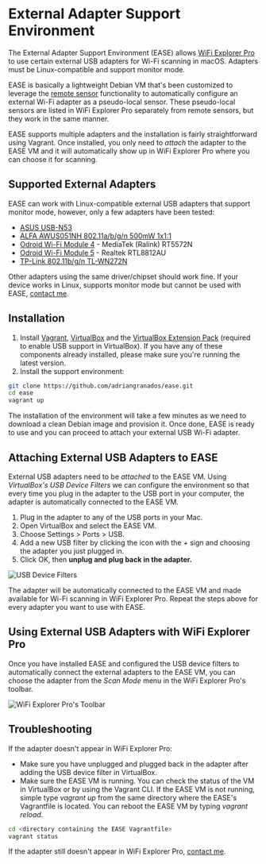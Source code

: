 # External Adapter Support Environment

The External Adapter Support Environment (EASE) allows [WiFi Explorer Pro](https://www.adriangranados.com/apps/wifi-explorer) to use certain external USB adapters for Wi-Fi scanning in macOS. Adapters must be Linux-compatible and support monitor mode.

EASE is basically a lightweight Debian VM that's been customized to leverage the [remote sensor](https://github.com/adriangranados/wifiexplorer-sensor) functionality to automatically configure an external Wi-Fi adapter as a pseudo-local sensor. These pseudo-local sensors are listed in WiFi Explorer Pro separately from remote sensors, but they work in the same manner. 

EASE supports multiple adapters and the installation is fairly straightforward using Vagrant. Once installed, you only need to _attach_ the adapter to the EASE VM and it will automatically show up in WiFi Explorer Pro where you can choose it for scanning.

## Supported External Adapters

EASE can work with Linux-compatible external USB adapters that support monitor mode, however, only a few adapters have been tested:

* [ASUS USB-N53](https://www.amazon.com/Asus-Wireless-N-Graphical-Interface-USB-N53/dp/B005SAKW9G/ref=sr_1_1?ie=UTF8&qid=1515551234&sr=8-1&keywords=asus+usb+n53)
* [ALFA AWUS051NH 802.11a/b/g/n 500mW 1x1:1](https://www.amazon.com/Alfa-AWUS051NH-Wireless-Network-9dBi/dp/B003YH1X48/ref=sr_1_1?ie=UTF8&qid=1515526895&sr=8-1&keywords=AWUS051NH)
* [Odroid Wi-Fi Module 4](https://ameridroid.com/products/wifi-module-4) - MediaTek (Ralink) RT5572N
* [Odroid Wi-Fi Module 5](https://ameridroid.com/products/wifi-module-5) - Realtek RTL8812AU
* [TP-Link 802.11b/g/n TL-WN272N](https://www.amazon.com/TP-Link-Wireless-Adapter-150Mbps-TL-WN727N/dp/B001WU2N1G/ref=sr_1_1?ie=UTF8&qid=1515706464&sr=8-1&keywords=tp-link+tl-wn727n)

Other adapters using the same driver/chipset should work fine. If your device works in Linux, supports monitor mode but cannot be used with EASE, [contact me](mailto:support@adriangranados.com).

## Installation

1. Install [Vagrant](https://www.vagrantup.com/downloads.html), [VirtualBox](https://www.virtualbox.org/wiki/Downloads) and the [VirtualBox Extension Pack](https://www.virtualbox.org/wiki/Downloads) (required to enable USB support in VirtualBox). If you have any of these components already installed, please make sure you're running the latest version.
1. Install the support environment:
```bash
git clone https://github.com/adriangranados/ease.git
cd ease
vagrant up
```

The installation of the environment will take a few minutes as we need to download a clean Debian image and provision it. Once done, EASE is ready to use and you can proceed to attach your external USB Wi-Fi adapter.

## Attaching External USB Adapters to EASE

External USB adapters need to be _attached_ to the EASE VM. Using _VirtualBox's USB Device Filters_ we can configure the environment so that every time you plug in the adapter to the USB port in your computer, the adapter is automatically connected to the EASE VM.

1. Plug in the adapter to any of the USB ports in your Mac.
1. Open VirtualBox and select the EASE VM.
1. Choose Settings > Ports > USB.
1. Add a new USB filter by clicking the icon with the _+_ sign and choosing the adapter you just plugged in.
1. Click OK, then **unplug and plug back in the adapter.**

![USB Device Filters](../master/images/usb-device-filters.png "USB Device Filters")

The adapter will be automatically connected to the EASE VM and made available for Wi-Fi scanning in WiFi Explorer Pro. Repeat the steps above for every adapter you want to use with EASE.

## Using External USB Adapters with WiFi Explorer Pro

Once you have installed EASE and configured the USB device filters to automatically connect the external adapters to the EASE VM, you can choose the adapter from the _Scan Mode_ menu in the WiFi Explorer Pro's toolbar.

![WiFi Explorer Pro's Toolbar](../master/images/wifiexplorerpro-toolbar.png "WiFi Explorer Pro's Toolbar")

## Troubleshooting

If the adapter doesn't appear in WiFi Explorer Pro:
* Make sure you have unplugged and plugged back in the adapter after adding the USB device filter in VirtualBox.
* Make sure the EASE VM is running. You can check the status of the VM in VirtualBox or by using the Vagrant CLI. If the EASE VM is not running, simple type _vagrant up_ from the same directory where the EASE's Vagrantfile is located. You can reboot the EASE VM by typing _vagrant reload_.
```bash
cd <directory containing the EASE Vagrantfile>
vagrant status
```

If the adapter still doesn't appear in WiFi Explorer Pro, [contact me](mailto:support@adriangranados.com).
